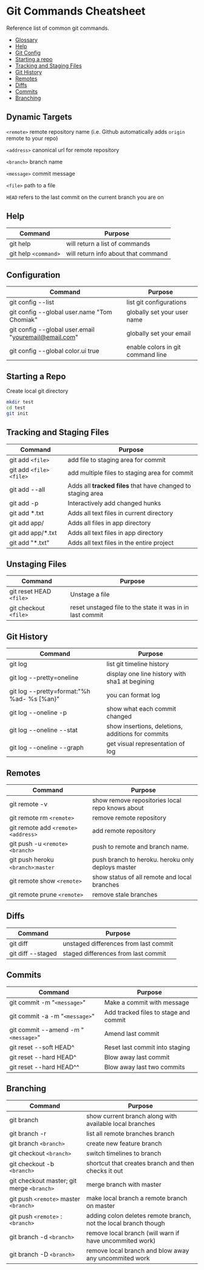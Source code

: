 # Git Commands Cheatsheet

Reference list of common git commands.

* [Glossary](#dynamic-targets)
* [Help](#help)
* [Git Config](#configuration)
* [Starting a repo](#starting-a-repo)
* [Tracking and Staging Files](#tracking-and-staging-files)
* [Git History](#git-history)
* [Remotes](#remotes)
* [Diffs](#diffs)
* [Commits](#commits)
* [Branching](#branching)


## Dynamic Targets

`<remote>` remote repository name (i.e. Github automatically adds `origin` remote to your repo)

`<address>` canonical url for remote repository

`<branch>` branch name

`<message>` commit message

`<file>` path to a file

`HEAD` refers to the last commit on the current branch you are on

## Help

| Command | Purpose |
| -------- | ------ |
| git help |  will return a list of commands |
| git help `<command>` | will return info about that command|

## Configuration

| Command | Purpose |
| -------- | ------ |
| git config --list | list git configurations |
| git config --global user.name "Tom Chomiak" | globally set your user name |
| git config --global user.email "youremail@email.com" | globally set your email |
| git config --global color.ui true | enable colors in git command line |

## Starting a Repo

Create local git directory

```bash
mkdir test
cd test
git init
```

## Tracking and Staging Files

| Command | Purpose |
| ------- | ------ |
| git add `<file>` | add file to staging area for commit |
| git add `<file>` `<file>` | add multiple files to staging area for commit |
| git add --all | Adds all **tracked files** that have changed to staging area|
| git add -p | Interactively add changed hunks |
| git add *.txt | Adds all text files in current directory |
| git add app/ | Adds all files in app directory |
| git add app/*.txt | Adds all text files in app directory|
| git add "*.txt" | Adds all text files in the entire project |

## Unstaging Files
| Command | Purpose |
| ------- | ------ |
| git reset HEAD `<file>` | Unstage a file |
| git checkout `<file>`| reset unstaged file to the state it was in in last commit |


## Git History

| Command | Purpose |
| ------- | ------ |
| git log | list git timeline history|
| git log --pretty=oneline | display one line history with sha1 at begining |
|git log --pretty=format:"%h %ad- %s [%an}" | you can format log|
| git log --oneline -p | show what each commit changed |
| git log --oneline --stat | show insertions, deletions, additions for commits|
| git log --oneline --graph | get visual representation of log|

## Remotes
| Command                                                                                                            | Purpose                                                                                                        |
| ------------------------------------------------------------------------------------------------------------------ | ---------------------------------------------------------------------------------------------------------------|
| git remote -v | show remove repositories local repo knows about |
| git remote rm `<remote>` | remove remote repository |
| git remote add `<remote>` `<address>`                                                                                | add remote repository                                                                                          |
| git push  -u `<remote>` `<branch>`                                                                                 | push to remote and branch name.                                                                                |
| git push heroku `<branch>`:`master` | push branch to heroku. heroku only deploys master|
| git remote show `<remote>` | show status of all remote and local branches|
| git remote prune `<remote>` | remove stale branches|

## Diffs
| Command                                                                                                            | Purpose                                                                                                        |
| ------------------------------------------------------------------------------------------------------------------ | ---------------------------------------------------------------------------------------------------------------|
| git diff                                                                                                           | unstaged differences from last commit                                                                          |
| git diff --staged                                                                                                  | staged differences from last commit                                                                            |

## Commits
| Command                                                                                                            | Purpose                                                                                                        |
| ------------------------------------------------------------------------------------------------------------------ | ---------------------------------------------------------------------------------------------------------------|
| git commit -m "`<message>`" | Make a commit with message |
| git commit -a -m "`<message>`"                                                                                     | Add tracked files to stage and commit                                                                          |
| git commit --amend -m "`<message>`"                                                                                 | Amend last commit                                                                                              |
| git reset --soft HEAD^                                                                                             | Reset last commit into staging                                                                                 |
| git reset --hard HEAD^                                                                                             | Blow away last commit                                                                                          |
| git reset --hard HEAD^^                                                                                            | Blow away last two commits                                                                                     |

## Branching
| Command                                                                                                            | Purpose                                                                                                        |
| ------------------------------------------------------------------------------------------------------------------ | ---------------------------------------------------------------------------------------------------------------|
| git branch                                                                                                         | show current branch along with available local branches                                                                                            |
| git branch -r                                                                                               | list all remote branches branch                                                                                      |
| git branch `<branch>`                                                                                                | create new feature branch                                                                                      |
| git checkout `<branch>`                                                                                       | switch timelines to branch                                                                                     |
| git checkout -b `<branch>`                                                                                    | shortcut that creates branch and then checks it out                                                            |
| git checkout master; git merge `<branch>` | merge branch with master |
| git push `<remote>` master `<branch>`  | make local branch a remote branch on master |
| git push `<remote>` :`<branch>` | adding colon deletes remote branch, not the local branch though |
| git branch -d `<branch>` | remove local branch (will warn if have uncommited work) |
| git branch -D `<branch>` | remove local branch and blow away any uncommited work |
